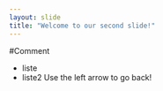 ```yaml
---
layout: slide
title: "Welcome to our second slide!"
---
```

#Comment
* liste
* liste2
Use the left arrow to go back!
